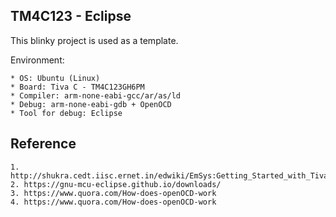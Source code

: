 ## TM4C123 - Eclipse

This blinky project is used as a template.

Environment:

    * OS: Ubuntu (Linux)
    * Board: Tiva C - TM4C123GH6PM
    * Compiler: arm-none-eabi-gcc/ar/as/ld
    * Debug: arm-none-eabi-gdb + OpenOCD
    * Tool for debug: Eclipse

## Reference

    1. http://shukra.cedt.iisc.ernet.in/edwiki/EmSys:Getting_Started_with_Tiva_TM4C123G_LaunchPad
    2. https://gnu-mcu-eclipse.github.io/downloads/
    3. https://www.quora.com/How-does-openOCD-work
    4. https://www.quora.com/How-does-openOCD-work